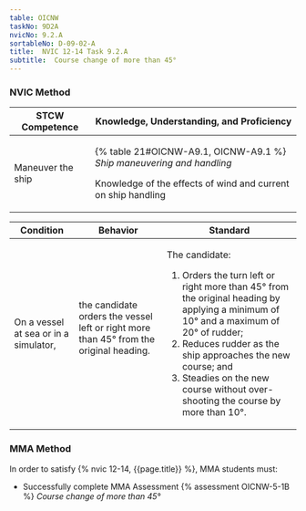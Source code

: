 ```yaml
---
table: OICNW
taskNo: 9D2A
nvicNo: 9.2.A 
sortableNo: D-09-02-A
title:  NVIC 12-14 Task 9.2.A
subtitle:  Course change of more than 45°
---
```






### NVIC Method

<a style="display:none;" onclick="togglevisibility('nvic_methods')" >Show NVIC method.</a>

<div id='nvic_methods' class='show'>

<table>
<thead>
<tr>
<th class='forty'> STCW Competence </th>
<th class='sixty'> Knowledge, Understanding, and Proficiency </th>
</tr>
</thead>

<tbody>
<tr><td markdown='1'>

Maneuver the ship

</td><td markdown='1'>

{% table 21#OICNW-A9.1, OICNW-A9.1 %} *Ship maneuvering and handling*

Knowledge of the effects of wind and current on ship handling

</td></tr>


</tbody>
</table>


<table>
<thead>
<tr><th class='twenty'>  Condition </th><th class='twenty'> Behavior </th><th  class='sixty'>Standard </th></tr>
</thead>
<tbody >



<tr><td markdown='1'>

On a vessel at sea or in a simulator,

</td><td markdown='1'>

the candidate orders the vessel left or right more than 45° from the original heading.

<br>

<div class="tooltip" markdown='1'>



</div>


</td><td markdown='1'>

The candidate:

1. Orders the turn left or right more than 45° from the original heading by applying a minimum of 10° and a maximum of 20° of rudder; 
2. Reduces rudder as the ship approaches the new course; and 
3. Steadies on the new course without over- shooting the course by more than 10°.

</td></tr>
</tbody>
</table>
</div>


### MMA Method

In order to satisfy  {% nvic 12-14, {{page.title}}  %}, MMA students must:

* Successfully complete MMA Assessment {% assessment OICNW-5-1B %} *Course change of more than 45°*